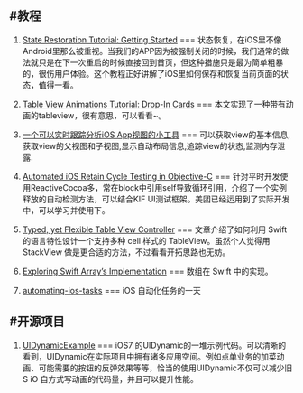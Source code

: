 #教程
----
1. [State Restoration Tutorial: Getting Started](http://www.raywenderlich.com/117471/state-restoration-tutorial)
===
状态恢复，在iOS里不像Android里那么被重视。当我们的APP因为被强制关闭的时候，我们通常的做法就只是在下一次重启的时候直接回到首页，但这种措施只是最为简单粗暴的，很伤用户体验。这个教程正好讲解了iOS里如何保存和恢复当前页面的状态，值得一看。

2. [Table View Animations Tutorial: Drop-In Cards](http://www.raywenderlich.com/49311/advanced-table-view-animations-tutorial-drop-in-cards)
===
本文实现了一种带有动画的tableview，很有意思，可以看看~。

3. [一个可以实时跟踪分析iOS App视图的小工具](http://www.cocoachina.com/ios/20160121/15065.html)
===
可以获取view的基本信息,获取view的父视图和子视图,显示自动布局信息,追踪view的状态,监测内存泄露.

4. [Automated iOS Retain Cycle Testing in Objective-C](https://spin.atomicobject.com/2015/02/10/automated-ios-retain-cycle-testing-objective-c/)
===
针对平时开发使用ReactiveCocoa多，常在block中引用self导致循环引用，介绍了一个实例释放的自动检测方法，可以结合KIF UI测试框架。美团已经运用到了实际开发中，可以学习并使用下。

5. [Typed, yet Flexible Table View Controller](http://holko.pl/2016/01/05/typed-table-view-controller/)
===
文章介绍了如何利用 Swift 的语言特性设计一个支持多种 cell 样式的 TableView。虽然个人觉得用 StackView 做是更合适的方法，不过看看开拓思路也无妨。

6. [Exploring Swift Array’s Implementation](http://ankit.im/swift/2016/01/08/exploring-swift-array-implementation/)
===
数组在 Swift 中的实现。

7. [automating-ios-tasks](https://realm.io/news/felix-krause-fastlane-automating-ios-tasks/)
===
iOS 自动化任务的一天



#开源项目
----
1. [UIDynamicExample](https://github.com/xiaodao/UIDynamicExample)
===
iOS7 的UIDynamic的一堆示例代码。可以清晰的看到，UIDynamic在实际项目中拥有诸多应用空间。例如点单业务的加菜动画、可能需要的按钮的反弹效果等等，恰当的使用UIDynamic不仅可以减少旧S
iO 自方式写动画的代码量，并且可以提升性能。